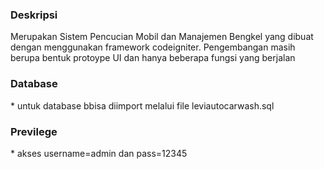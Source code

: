 <h3>Deskripsi</h3> Merupakan Sistem Pencucian Mobil dan Manajemen Bengkel yang dibuat dengan menggunakan framework codeigniter. Pengembangan masih berupa bentuk protoype UI dan hanya beberapa fungsi yang berjalan </br>

<h3>Database</h3>
 * untuk database bbisa diimport melalui file leviautocarwash.sql </br>

<h3>Previlege</h3>
* akses username=admin dan pass=12345
